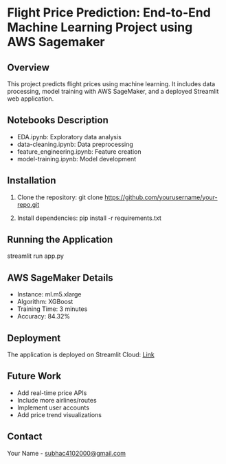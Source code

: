 # Flight Price Prediction: End-to-End Machine Learning Project using AWS Sagemaker

## Overview
This project predicts flight prices using machine learning. It includes data processing, model training with AWS SageMaker, and a deployed Streamlit web application.

## Notebooks Description
- EDA.ipynb: Exploratory data analysis
- data-cleaning.ipynb: Data preprocessing
- feature_engineering.ipynb: Feature creation
- model-training.ipynb: Model development

## Installation
1. Clone the repository:
git clone https://github.com/yourusername/your-repo.git

2. Install dependencies:
pip install -r requirements.txt

## Running the Application
streamlit run app.py

## AWS SageMaker Details
- Instance: ml.m5.xlarge
- Algorithm: XGBoost
- Training Time: 3 minutes
- Accuracy: 84.32%

## Deployment
The application is deployed on Streamlit Cloud:
[Link](URL "https://awssagemaker-flightpriceprediction-9dlbstbmrwg3yljvlouwxj.streamlit.app/")

## Future Work
- Add real-time price APIs
- Include more airlines/routes
- Implement user accounts
- Add price trend visualizations

## Contact
Your Name - subhac4102000@gmail.com

